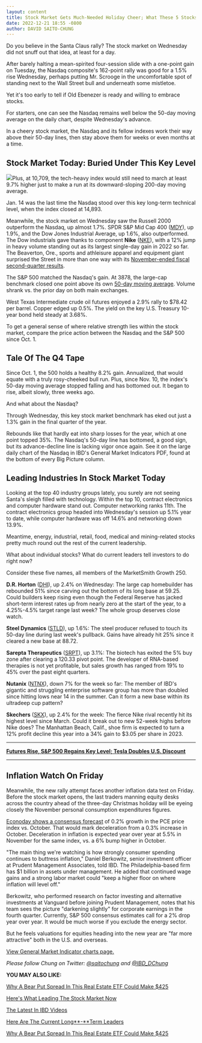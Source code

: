 ```yaml
---
layout: content
title: Stock Market Gets Much-Needed Holiday Cheer; What These 5 Stocks Say About 2023 Outlook
date: 2022-12-21 18:55 -0800
author: DAVID SAITO-CHUNG
---
```






Do you believe in the Santa Claus rally? The stock market on Wednesday did not snuff out that idea, at least for a day.




After barely halting a mean-spirited four-session slide with a one-point gain on Tuesday, the Nasdaq composite's 162-point rally was good for a 1.5% rise Wednesday, perhaps putting Mr. Scrooge in the uncomfortable spot of standing next to the Wall Street bull and underneath some mistletoe.


Yet it's too early to tell if Old Ebenezer is ready and willing to embrace stocks.


For starters, one can see the Nasdaq remains well below the 50-day moving average on the daily chart, despite Wednesday's advance.


In a cheery stock market, the Nasdaq and its fellow indexes work their way above their 50-day lines, then stay above them for weeks or even months at a time.



Stock Market Today: Buried Under This Key Level
-----------------------------------------------


![](https://www.investors.com/wp-content/uploads/2022/12/MP122122-210x300.jpg)Plus, at 10,709, the tech-heavy index would still need to march at least 9.7% higher just to make a run at its downward-sloping 200-day moving average.


Jan. 14 was the last time the Nasdaq stood over this key long-term technical level, when the index closed at 14,893.


Meanwhile, the stock market on Wednesday saw the Russell 2000 outperform the Nasdaq, up almost 1.7%. SPDR S&P Mid Cap 400 ([MDY](https://research.investors.com/quote.aspx?symbol=MDY)), up 1.9%, and the Dow Jones Industrial Average, up 1.6%, also outperformed. The Dow industrials gave thanks to component **Nike** ([NKE](https://research.investors.com/quote.aspx?symbol=NKE)), with a 12% jump in heavy volume standing out as its largest single-day gain in 2022 so far. The Beaverton, Ore., sports and athleisure apparel and equipment giant surprised the Street in more than one way with its [November-ended fiscal second-quarter results](https://www.investors.com/news/nike-earnings-q3-nke-stock/).


The S&P 500 matched the Nasdaq's gain. At 3878, the large-cap benchmark closed one point above its own [50-day moving average](https://www.investors.com/how-to-invest/investors-corner/50-day-moving-average-identifies-buy-sell-signals/). Volume shrank vs. the prior day on both main exchanges.


West Texas Intermediate crude oil futures enjoyed a 2.9% rally to $78.42 per barrel. Copper edged up 0.5%. The yield on the key U.S. Treasury 10-year bond held steady at 3.68%.


To get a general sense of where relative strength lies within the stock market, compare the price action between the Nasdaq and the S&P 500 since Oct. 1.


Tale Of The Q4 Tape
-------------------



Since Oct. 1, the 500 holds a healthy 8.2% gain. Annualized, that would equate with a truly rosy-cheeked bull run. Plus, since Nov. 10, the index's 50-day moving average stopped falling and has bottomed out. It began to rise, albeit slowly, three weeks ago.


And what about the Nasdaq?


Through Wednesday, this key stock market benchmark has eked out just a 1.3% gain in the final quarter of the year.


Rebounds like that hardly eat into sharp losses for the year, which at one point topped 35%. The Nasdaq's 50-day line has bottomed, a good sign, but its advance-decline line is lacking vigor once again. See it on the large daily chart of the Nasdaq in IBD's General Market Indicators PDF, found at the bottom of every Big Picture column.



Leading Industries In Stock Market Today
----------------------------------------


Looking at the top 40 industry groups lately, you surely are not seeing Santa's sleigh filled with technology. Within the top 10, contract electronics and computer hardware stand out. Computer networking ranks 11th. The contract electronics group headed into Wednesday's session up 5.1% year to date, while computer hardware was off 14.6% and networking down 13.9%.


Meantime, energy, industrial, retail, food, medical and mining-related stocks pretty much round out the rest of the current leadership.


What about individual stocks? What do current leaders tell investors to do right now?


Consider these five names, all members of the MarketSmith Growth 250.


**D.R. Horton** ([DHI](https://research.investors.com/quote.aspx?symbol=DHI)), up 2.4% on Wednesday: The large cap homebuilder has rebounded 51% since carving out the bottom of its long base at 59.25. Could builders keep rising even though the Federal Reserve has jacked short-term interest rates up from nearly zero at the start of the year, to a 4.25%-4.5% target range last week? The whole group deserves close watch.


**Steel Dynamics** ([STLD](https://research.investors.com/quote.aspx?symbol=STLD)), up 1.6%: The steel producer refused to touch its 50-day line during last week's pullback. Gains have already hit 25% since it cleared a new base at 88.72.


**Sarepta Therapeutics** ([SRPT](https://research.investors.com/quote.aspx?symbol=SRPT)), up 3.1%: The biotech has exited the 5% buy zone after clearing a 120.33 pivot point. The developer of RNA-based therapies is not yet profitable, but sales growth has ranged from 19% to 45% over the past eight quarters.


**Nutanix** ([NTNX](https://research.investors.com/quote.aspx?symbol=NTNX)), down 7% for the week so far: The member of IBD's gigantic and struggling enterprise software group has more than doubled since hitting lows near 14 in the summer. Can it form a new base within its ultradeep cup pattern?


**Skechers** ([SKX](https://research.investors.com/quote.aspx?symbol=SKX)), up 2.4% for the week: The fierce Nike rival recently hit its highest level since March. Could it break out to new 52-week highs before Nike does? The Manhattan Beach, Calif., shoe firm is expected to turn a 12% profit decline this year into a 34% gain to $3.05 per share in 2023.




---


**[Futures Rise, S&P 500 Regains Key Level; Tesla Doubles U.S. Discount](https://www.investors.com/market-trend/stock-market-today/sp-500-index-regains-key-level-stay-cautious-tesla-doubles-us-discount/)**




---


Inflation Watch On Friday
-------------------------


Meanwhile, the new rally attempt faces another inflation data test on Friday. Before the stock market opens, the last traders manning equity desks across the country ahead of the three-day Christmas holiday will be eyeing closely the November personal consumption expenditures figures.


[Econoday shows a consensus forecast](https://research.investors.com/economic-calendar/) of 0.2% growth in the PCE price index vs. October. That would mark deceleration from a 0.3% increase in October. Deceleration in inflation is expected year over year at 5.5% in November for the same index, vs. a 6% bump higher in October.


"The main thing we're watching is how strongly consumer spending continues to buttress inflation," Daniel Berkowitz, senior investment officer at Prudent Management Associates, told IBD. The Philadelphia-based firm has $1 billion in assets under management. He added that continued wage gains and a strong labor market could "keep a higher floor on where inflation will level off."


Berkowitz, who performed research on factor investing and alternative investments at Vanguard before joining Prudent Management, notes that his team sees the picture "darkening slightly" for corporate earnings in the fourth quarter. Currently, S&P 500 consensus estimates call for a 2% drop year over year. It would be much worse if you exclude the energy sector.


But he feels valuations for equities heading into the new year are "far more attractive" both in the U.S. and overseas.


[View General Market Indicator charts page.](https://www.investors.com/wp-content/uploads/2022/12/DailyGMI_122122.pdf)


*Please follow Chung on Twitter:* [*@saitochung*](https://twitter.com/SaitoChung) *and* [*@IBD\_DChung*](https://twitter.com/IBD_DChung)


**YOU MAY ALSO LIKE:**


[Why A Bear Put Spread In This Real Estate ETF Could Make $425](https://www.investors.com/research/options/why-this-real-estate-etf-could-net-425-with-a-bear-put-spread-option-trade/)


[Here's What Leading The Stock Market Now](https://leaderboard.investors.com/#/leaders/leadersnearabuypoint)


[The Latest In IBD Videos](https://www.investors.com/ibd-videos)


[Here Are The Current Long**-**Term Leaders](https://www.investors.com/research/best-stocks-to-buy-now-long-term-stocks-ibd-long-term-leaders-list/)


[Why A Bear Put Spread In This Real Estate ETF Could Make $425](https://www.investors.com/research/options/why-this-real-estate-etf-could-net-425-with-a-bear-put-spread-option-trade/)




